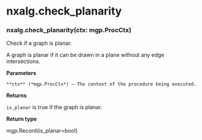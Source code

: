 # nxalg.check_planarity


### nxalg.check_planarity(ctx: mgp.ProcCtx)
Check if a graph is planar.

A graph is planar if it can be drawn in a plane without
any edge intersections.


**Parameters**

    **ctx** (*mgp.ProcCtx*) – The context of the procedure being executed.



**Returns**

`is_planar` is true if the graph is planar.



**Return type**

mgp.Record(is_planar=bool)
